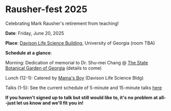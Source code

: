 # Rausher-fest 2025
Celebrating Mark Rausher's retirement from teaching!

**Date**: Friday, June 20, 2025

**Place**: [Davison Life Science Building](https://www.google.com/maps/place/University+of+Georgia+Davison+Life+Sciences+Complex/@33.9427801,-83.3720977,1028m/data=!3m2!1e3!4b1!4m6!3m5!1s0x88f66ce4c0e2914f:0x90cda478a2bc8c3d!8m2!3d33.9427801!4d-83.3720977!16s%2Fg%2F11f315h4t8?entry=ttu&g_ep=EgoyMDI1MDUyNy4wIKXMDSoASAFQAw%3D%3D), University of Georgia (room TBA)

**Schedule at a glance**:

Morning: Dedication of memorial to Dr. Shu-mei Chang @ [The State Botanical Garden of Georgia](https://botgarden.uga.edu/) (details to come)

Lunch (12-1): Catered by [Mama's Boy](https://www.mamasboyathens.com/) (Davison Life Science Bldg)

Talks (1-5): See the current schedule of 5-minute and 15-minute talks [here](https://docs.google.com/document/d/1ns1FphggLR8k4Z2l7IHPhRqHyKUL5EA-D-9aJFfZzh4/edit?tab=t.0)



**If you haven't signed up to talk but still would like to, it's no problem at all--just let us know and we'll fit you in!**
